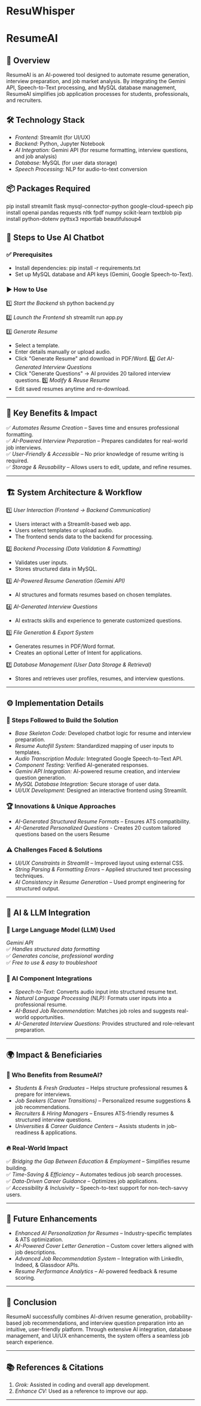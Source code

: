 # ResuWhisper
# ResumeAI

## 🚀 Overview
ResumeAI is an AI-powered tool designed to automate resume generation, interview preparation, and job market analysis. By integrating the Gemini API, Speech-to-Text processing, and MySQL database management, ResumeAI simplifies job application processes for students, professionals, and recruiters.

## 🛠 Technology Stack
- *Frontend:* Streamlit (for UI/UX)
- *Backend:* Python, Jupyter Notebook
- *AI Integration:* Gemini API (for resume formatting, interview questions, and job analysis)
- *Database:* MySQL (for user data storage)
- *Speech Processing:* NLP for audio-to-text conversion

## 📦 Packages Required

pip install streamlit flask mysql-connector-python google-cloud-speech
pip install openai pandas requests nltk fpdf numpy scikit-learn textblob
pip install python-dotenv pyttsx3 reportlab beautifulsoup4


## 📝 Steps to Use AI Chatbot
### ✅ Prerequisites
- Install dependencies: pip install -r requirements.txt
- Set up MySQL database and API keys (Gemini, Google Speech-to-Text).

### ▶ How to Use
1️⃣ *Start the Backend*
   sh
   python backend.py
   
2️⃣ *Launch the Frontend*
   sh
   streamlit run app.py
   
3️⃣ *Generate Resume*
   - Select a template.
   - Enter details manually or upload audio.
   - Click "Generate Resume" and download in PDF/Word.
4️⃣ *Get AI-Generated Interview Questions*
   - Click "Generate Questions" → AI provides 20 tailored interview questions.
5️⃣ *Modify & Reuse Resume*
   - Edit saved resumes anytime and re-download.

---

## 🎯 Key Benefits & Impact
✅ *Automates Resume Creation* – Saves time and ensures professional formatting.  
✅ *AI-Powered Interview Preparation* – Prepares candidates for real-world job interviews.  
✅ *User-Friendly & Accessible* – No prior knowledge of resume writing is required.  
✅ *Storage & Reusability* – Allows users to edit, update, and refine resumes.

---

## 🏗 System Architecture & Workflow
1️⃣ *User Interaction (Frontend → Backend Communication)*  
   - Users interact with a Streamlit-based web app.
   - Users select templates or upload audio.
   - The frontend sends data to the backend for processing.

2️⃣ *Backend Processing (Data Validation & Formatting)*  
   - Validates user inputs.
   - Stores structured data in MySQL.

3️⃣ *AI-Powered Resume Generation (Gemini API)*  
   - AI structures and formats resumes based on chosen templates.

4️⃣ *AI-Generated Interview Questions*  
   - AI extracts skills and experience to generate customized questions.

5️⃣ *File Generation & Export System*  
   - Generates resumes in PDF/Word format.
   - Creates an optional Letter of Intent for applications.

7️⃣ *Database Management (User Data Storage & Retrieval)*  
   - Stores and retrieves user profiles, resumes, and interview questions.

---

## ⚙ Implementation Details
### 📌 Steps Followed to Build the Solution
- *Base Skeleton Code:* Developed chatbot logic for resume and interview preparation.
- *Resume Autofill System:* Standardized mapping of user inputs to templates.
- *Audio Transcription Module:* Integrated Google Speech-to-Text API.
- *Component Testing:* Verified AI-generated responses.
- *Gemini API Integration:* AI-powered resume creation, and interview question generation.
- *MySQL Database Integration:* Secure storage of user data.
- *UI/UX Development:* Designed an interactive frontend using Streamlit.

### 🏆 Innovations & Unique Approaches
- *AI-Generated Structured Resume Formats* – Ensures ATS compatibility.
- *AI-Generated Personalized Questions* - Creates 20 custom tailored questions based on the users Resume

### ⚠ Challenges Faced & Solutions
- *UI/UX Constraints in Streamlit* – Improved layout using external CSS.
- *String Parsing & Formatting Errors* – Applied structured text processing techniques.
- *AI Consistency in Resume Generation* – Used prompt engineering for structured output.

---

## 🤖 AI & LLM Integration
### 📌 Large Language Model (LLM) Used
*Gemini API*  
✅ *Handles structured data formatting*  
✅ *Generates concise, professional wording*  
✅ *Free to use & easy to troubleshoot*  

### 📌 AI Component Integrations
- *Speech-to-Text:* Converts audio input into structured resume text.
- *Natural Language Processing (NLP):* Formats user inputs into a professional resume.
- *AI-Based Job Recommendation:* Matches job roles and suggests real-world opportunities.
- *AI-Generated Interview Questions:* Provides structured and role-relevant preparation.

---

## 🌍 Impact & Beneficiaries
### 🎯 Who Benefits from ResumeAI?
- *Students & Fresh Graduates* – Helps structure professional resumes & prepare for interviews.
- *Job Seekers (Career Transitions)* – Personalized resume suggestions & job recommendations.
- *Recruiters & Hiring Managers* – Ensures ATS-friendly resumes & structured interview questions.
- *Universities & Career Guidance Centers* – Assists students in job-readiness & applications.

### 🔥 Real-World Impact
✅ *Bridging the Gap Between Education & Employment* – Simplifies resume building.  
✅ *Time-Saving & Efficiency* – Automates tedious job search processes.  
✅ *Data-Driven Career Guidance* – Optimizes job applications.  
✅ *Accessibility & Inclusivity* – Speech-to-text support for non-tech-savvy users.

---

## 🔮 Future Enhancements
- *Enhanced AI Personalization for Resumes* – Industry-specific templates & ATS optimization.
- *AI-Powered Cover Letter Generation* – Custom cover letters aligned with job descriptions.
- *Advanced Job Recommendation System* – Integration with LinkedIn, Indeed, & Glassdoor APIs.
- *Resume Performance Analytics* – AI-powered feedback & resume scoring.

---

## 🎯 Conclusion
ResumeAI successfully combines AI-driven resume generation, probability-based job recommendations, and interview question preparation into an intuitive, user-friendly platform. Through extensive AI integration, database management, and UI/UX enhancements, the system offers a seamless job search experience.

---

## 📚 References & Citations
1. *Grok:* Assisted in coding and overall app development.
2. *Enhance CV:* Used as a reference to improve our app.

---
